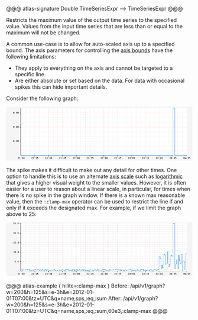 @@@ atlas-signature
Double
TimeSeriesExpr
-->
TimeSeriesExpr
@@@

Restricts the maximum value of the output time series to the specified value. Values
from the input time series that are less than or equal to the maximum will not be
changed.

A common use-case is to allow for auto-scaled axis up to a specified bound. The
axis parameters for controlling the [axis bounds](../../api/graph/axis-bounds.md) have the following
limitations:

- They apply to everything on the axis and cannot be targeted to a specific line.
- Are either absolute or set based on the data. For data with occasional spikes
  this can hide important details.

Consider the following graph:

![Original Data](../../images/clamp-max-spike.png)

The spike makes it difficult to make out any detail for other times. One option
to handle this is to use an alternate [axis scale](../../api/graph/axis-scale.md) such as
[logarithmic](../../api/graph/axis-scale.md#logarithmic) that gives a higher visual weight to the smaller
values. However, it is often easier for a user to reason about a linear scale, in
particular, for times when there is no spike in the graph window. If there is a known
max reasonable value, then the `:clamp-max` operator can be used to restrict the line
if and only if it exceeds the designated max. For example, if we limit the graph above
to 25:

![Original Data](../../images/clamp-max-25.png)

@@@ atlas-example { hilite=:clamp-max }
Before: /api/v1/graph?w=200&h=125&s=e-3h&e=2012-01-01T07:00&tz=UTC&q=name,sps,:eq,:sum
After: /api/v1/graph?w=200&h=125&s=e-3h&e=2012-01-01T07:00&tz=UTC&q=name,sps,:eq,:sum,60e3,:clamp-max
@@@